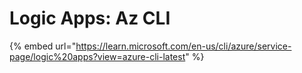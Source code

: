 # Logic Apps: Az CLI

{% embed url="https://learn.microsoft.com/en-us/cli/azure/service-page/logic%20apps?view=azure-cli-latest" %}
